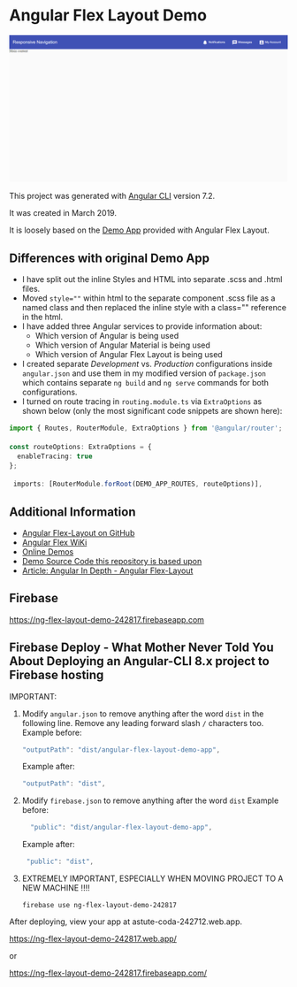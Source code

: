 # Angular Flex Layout Demo
![imagen](navbar.png)

This project was generated with [Angular CLI](https://github.com/angular/angular-cli) version 7.2.

It was created in March 2019.

It is loosely based on the [Demo App](https://github.com/angular/flex-layout/tree/master/src/apps/demo-app) provided with Angular Flex Layout.

## Differences with original Demo App
* I have split out the inline Styles and HTML into separate .scss and .html files.
* Moved `style=""` within html to the separate component .scss file as a named class and then replaced the inline style with a class="" reference in the html.
* I have added three Angular services to provide information about:
  * Which version of Angular is being used
  * Which version of Angular Material is being used
  * Which version of Angular Flex Layout is being used
* I created separate *Development* vs. *Production* configurations inside `angular.json` and use them in my modified version of `package.json` which contains separate `ng build` and `ng serve` commands for both configurations.
* I turned on route tracing in `routing.module.ts` via `ExtraOptions` as shown below (only the most significant code snippets are shown here):
```typescript
import { Routes, RouterModule, ExtraOptions } from '@angular/router';

const routeOptions: ExtraOptions = {
  enableTracing: true
};

 imports: [RouterModule.forRoot(DEMO_APP_ROUTES, routeOptions)],
```

## Additional Information
* [Angular Flex-Layout on GitHub](https://github.com/angular/flex-layout)
* [Angular Flex WiKi](https://github.com/angular/flex-layout/wiki)
* [Online Demos](https://tburleson-layouts-demos.firebaseapp.com/)
* [Demo Source Code this repository is based upon](https://github.com/angular/flex-layout/tree/master/src/apps/demo-app)
* [Article: Angular In Depth - Angular Flex-Layout](https://blog.angularindepth.com/angular-flex-layout-flexbox-and-grid-layout-for-angular-component-6e7c24457b63)

## Firebase
https://ng-flex-layout-demo-242817.firebaseapp.com

## Firebase Deploy - What Mother Never Told You About Deploying an Angular-CLI 8.x project to Firebase hosting
IMPORTANT:
1. Modify `angular.json` to remove anything after the word `dist` in the following line.  Remove any leading forward slash `/` characters too.
    Example before:
    ```typescript
    "outputPath": "dist/angular-flex-layout-demo-app",
    ```
    Example after:
    ```typescript
    "outputPath": "dist",
    ```

2. Modify `firebase.json` to remove anything after the word `dist`
    Example before:
    ```typescript
      "public": "dist/angular-flex-layout-demo-app",
    ```
    Example after:
    ```typescript
     "public": "dist",
    ```

3. EXTREMELY IMPORTANT, ESPECIALLY WHEN MOVING PROJECT TO A NEW MACHINE !!!!
    ```
    firebase use ng-flex-layout-demo-242817
    ```

After deploying, view your app at astute-coda-242712.web.app.

https://ng-flex-layout-demo-242817.web.app/

or

https://ng-flex-layout-demo-242817.firebaseapp.com/


